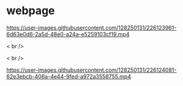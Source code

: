 # webpage



https://user-images.githubusercontent.com/128250131/226123961-6d63e0d6-2a5d-48e0-a24a-e5259103cf19.mp4



< br />

< br />


https://user-images.githubusercontent.com/128250131/226124081-62e3ebcb-406a-4e44-9fed-a972a3558755.mp4

